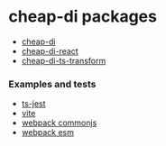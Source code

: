 # cheap-di packages

* <a href="https://github.com/tomas-light/cheap-di/blob/master/packages/cheap-di">cheap-di</a>
* <a href="https://github.com/tomas-light/cheap-di/blob/master/packages/cheap-di-react">cheap-di-react</a>
* <a href="https://github.com/tomas-light/cheap-di/blob/master/packages/cheap-di-ts-transform">cheap-di-ts-transform</a>

### Examples and tests

* <a href="https://github.com/tomas-light/cheap-di/blob/master/tests/jest-test">ts-jest</a>
* <a href="https://github.com/tomas-light/cheap-di/blob/master/tests/vite-project">vite</a>
* <a href="https://github.com/tomas-light/cheap-di/blob/master/tests/webpack-project">webpack commonjs</a>
* <a href="https://github.com/tomas-light/cheap-di/blob/master/tests/webpack-project-esm">webpack esm</a>
